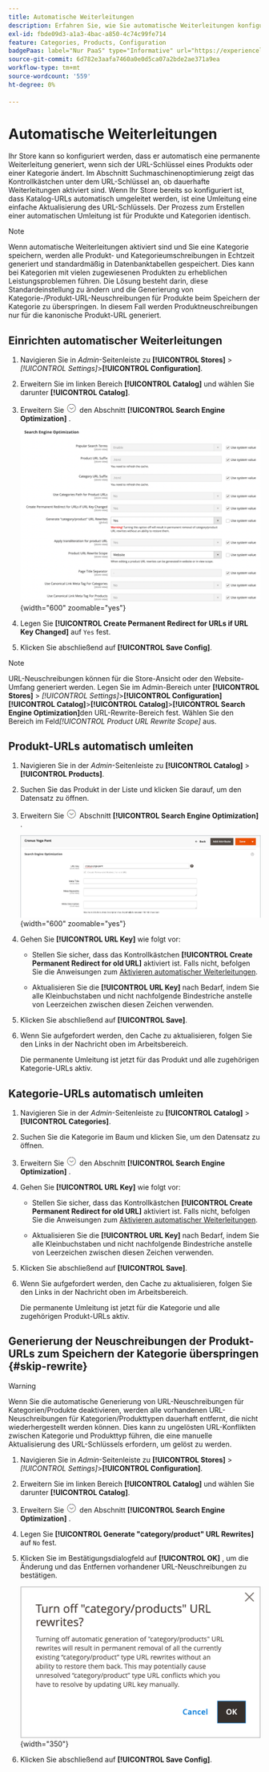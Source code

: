 ```yaml
---
title: Automatische Weiterleitungen
description: Erfahren Sie, wie Sie automatische Weiterleitungen konfigurieren, die generiert werden, wenn sich der URL-Schlüssel eines Produkts oder einer Kategorie in Ihrem Commerce Store ändert.
exl-id: fbde09d3-a1a3-4bac-a850-4c74c99fe714
feature: Categories, Products, Configuration
badgePaas: label="Nur PaaS" type="Informative" url="https://experienceleague.adobe.com/de/docs/commerce/user-guides/product-solutions" tooltip="Gilt nur für Adobe Commerce in Cloud-Projekten (von Adobe verwaltete PaaS-Infrastruktur) und lokale Projekte."
source-git-commit: 6d782e3aafa7460a0e0d5ca07a2bde2ae371a9ea
workflow-type: tm+mt
source-wordcount: '559'
ht-degree: 0%

---
```


# Automatische Weiterleitungen

Ihr Store kann so konfiguriert werden, dass er automatisch eine permanente Weiterleitung generiert, wenn sich der URL-Schlüssel eines Produkts oder einer Kategorie ändert. Im Abschnitt Suchmaschinenoptimierung zeigt das Kontrollkästchen unter dem URL-Schlüssel an, ob dauerhafte Weiterleitungen aktiviert sind. Wenn Ihr Store bereits so konfiguriert ist, dass Katalog-URLs automatisch umgeleitet werden, ist eine Umleitung eine einfache Aktualisierung des URL-Schlüssels. Der Prozess zum Erstellen einer automatischen Umleitung ist für Produkte und Kategorien identisch.

>[!NOTE]
>
>Wenn automatische Weiterleitungen aktiviert sind und Sie eine Kategorie speichern, werden alle Produkt- und Kategorieumschreibungen in Echtzeit generiert und standardmäßig in Datenbanktabellen gespeichert. Dies kann bei Kategorien mit vielen zugewiesenen Produkten zu erheblichen Leistungsproblemen führen. Die Lösung besteht darin, diese Standardeinstellung zu ändern und die Generierung von Kategorie-/Produkt-URL-Neuschreibungen für Produkte beim Speichern der Kategorie zu überspringen. In diesem Fall werden Produktneuschreibungen nur für die kanonische Produkt-URL generiert.

## Einrichten automatischer Weiterleitungen

1. Navigieren Sie in _Admin_-Seitenleiste zu **[!UICONTROL Stores]** > _[!UICONTROL Settings]_>**[!UICONTROL Configuration]**.

1. Erweitern Sie im linken Bereich **[!UICONTROL Catalog]** und wählen Sie darunter **[!UICONTROL Catalog]**.

1. Erweitern Sie ![Erweiterungsauswahl](../assets/icon-display-expand.png) den Abschnitt **[!UICONTROL Search Engine Optimization]** .

   ![Katalogkonfiguration - Suchmaschinenoptimierung](../configuration-reference/catalog/assets/catalog-search-engine-optimization.png){width="600" zoomable="yes"}

1. Legen Sie **[!UICONTROL Create Permanent Redirect for URLs if URL Key Changed]** auf `Yes` fest.

1. Klicken Sie abschließend auf **[!UICONTROL Save Config]**.


>[!NOTE]
>
> URL-Neuschreibungen können für die Store-Ansicht oder den Website-Umfang generiert werden. Legen Sie im Admin-Bereich unter **[!UICONTROL Stores]** > _[!UICONTROL Settings]_>**[!UICONTROL Configuration]**&#x200B;**[!UICONTROL Catalog]**>**[!UICONTROL Catalog]**>**[!UICONTROL Search Engine Optimization]**&#x200B;den URL-Rewrite-Bereich fest. Wählen Sie den Bereich im Feld&#x200B;_[!UICONTROL Product URL Rewrite Scope]_ aus.

## Produkt-URLs automatisch umleiten

1. Navigieren Sie in der _Admin_-Seitenleiste zu **[!UICONTROL Catalog]** > **[!UICONTROL Products]**.

1. Suchen Sie das Produkt in der Liste und klicken Sie darauf, um den Datensatz zu öffnen.

1. Erweitern Sie ![Erweiterungsauswahl &#x200B;](../assets/icon-display-expand.png) Abschnitt **[!UICONTROL Search Engine Optimization]** .

   ![Optimierung der Produktsuchmaschine - permanente Weiterleitung](./assets/product-search-engine-optimization-create-permanent-redirect.png){width="600" zoomable="yes"}

1. Gehen Sie **[!UICONTROL URL Key]** wie folgt vor:

   - Stellen Sie sicher, dass das Kontrollkästchen **[!UICONTROL Create Permanent Redirect for old URL]** aktiviert ist. Falls nicht, befolgen Sie die Anweisungen zum [Aktivieren automatischer Weiterleitungen](url-rewrite.md#configure-url-rewrites).

   - Aktualisieren Sie die **[!UICONTROL URL Key]** nach Bedarf, indem Sie alle Kleinbuchstaben und nicht nachfolgende Bindestriche anstelle von Leerzeichen zwischen diesen Zeichen verwenden.

1. Klicken Sie abschließend auf **[!UICONTROL Save]**.

1. Wenn Sie aufgefordert werden, den Cache zu aktualisieren, folgen Sie den Links in der Nachricht oben im Arbeitsbereich.

   Die permanente Umleitung ist jetzt für das Produkt und alle zugehörigen Kategorie-URLs aktiv.

## Kategorie-URLs automatisch umleiten

1. Navigieren Sie in der _Admin_-Seitenleiste zu **[!UICONTROL Catalog]** > **[!UICONTROL Categories]**.

1. Suchen Sie die Kategorie im Baum und klicken Sie, um den Datensatz zu öffnen.

1. Erweitern Sie ![Erweiterungsauswahl](../assets/icon-display-expand.png) den Abschnitt **[!UICONTROL Search Engine Optimization]** .

1. Gehen Sie **[!UICONTROL URL Key]** wie folgt vor:

   - Stellen Sie sicher, dass das Kontrollkästchen **[!UICONTROL Create Permanent Redirect for old URL]** aktiviert ist. Falls nicht, befolgen Sie die Anweisungen zum [Aktivieren automatischer Weiterleitungen](url-rewrite.md#configure-url-rewrites).

   - Aktualisieren Sie die **[!UICONTROL URL Key]** nach Bedarf, indem Sie alle Kleinbuchstaben und nicht nachfolgende Bindestriche anstelle von Leerzeichen zwischen diesen Zeichen verwenden.

1. Klicken Sie abschließend auf **[!UICONTROL Save]**.

1. Wenn Sie aufgefordert werden, den Cache zu aktualisieren, folgen Sie den Links in der Nachricht oben im Arbeitsbereich.

   Die permanente Umleitung ist jetzt für die Kategorie und alle zugehörigen Produkt-URLs aktiv.

## Generierung der Neuschreibungen der Produkt-URLs zum Speichern der Kategorie überspringen {#skip-rewrite}

>[!WARNING]
>
>Wenn Sie die automatische Generierung von URL-Neuschreibungen für Kategorien/Produkte deaktivieren, werden alle vorhandenen URL-Neuschreibungen für Kategorien/Produkttypen dauerhaft entfernt, die nicht wiederhergestellt werden können. Dies kann zu ungelösten URL-Konflikten zwischen Kategorie und Produkttyp führen, die eine manuelle Aktualisierung des URL-Schlüssels erfordern, um gelöst zu werden.

1. Navigieren Sie in _Admin_-Seitenleiste zu **[!UICONTROL Stores]** > _[!UICONTROL Settings]_>**[!UICONTROL Configuration]**.

1. Erweitern Sie im linken Bereich **[!UICONTROL Catalog]** und wählen Sie darunter **[!UICONTROL Catalog]**.

1. Erweitern Sie ![Erweiterungsauswahl](../assets/icon-display-expand.png) den Abschnitt **[!UICONTROL Search Engine Optimization]** .

1. Legen Sie **[!UICONTROL Generate "category/product" URL Rewrites]** auf `No` fest.

1. Klicken Sie im Bestätigungsdialogfeld auf **[!UICONTROL OK]** , um die Änderung und das Entfernen vorhandener URL-Neuschreibungen zu bestätigen.

   ![Neuschreibungen der Kategorie-/Produkt-URL deaktivieren - Bestätigen](./assets/seo-rewrite-off.png){width="350"}

1. Klicken Sie abschließend auf **[!UICONTROL Save Config]**.
